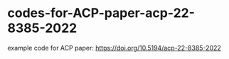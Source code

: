 # codes-for-ACP-paper-acp-22-8385-2022
example code for ACP paper: https://doi.org/10.5194/acp-22-8385-2022
